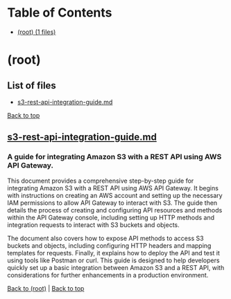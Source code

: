 # Table of Contents

- [(root) (1 files)](#root)
# (root)

## List of files

- [s3-rest-api-integration-guide.md](#s-3-restapiintegrationguidemd)

[Back to top](#table-of-contents)

## [s3-rest-api-integration-guide.md](s3-rest-api-integration-guide.md)

### A guide for integrating Amazon S3 with a REST API using AWS API Gateway.

This document provides a comprehensive step-by-step guide for integrating Amazon S3 with a REST API using AWS API Gateway. It begins with instructions on creating an AWS account and setting up the necessary IAM permissions to allow API Gateway to interact with S3. The guide then details the process of creating and configuring API resources and methods within the API Gateway console, including setting up HTTP methods and integration requests to interact with S3 buckets and objects.

The document also covers how to expose API methods to access S3 buckets and objects, including configuring HTTP headers and mapping templates for requests. Finally, it explains how to deploy the API and test it using tools like Postman or curl. This guide is designed to help developers quickly set up a basic integration between Amazon S3 and a REST API, with considerations for further enhancements in a production environment.

[Back to (root)](#root) | [Back to top](#table-of-contents)

